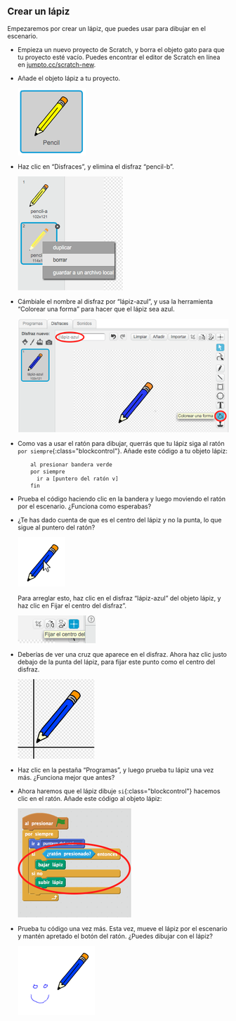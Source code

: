 ## Crear un lápiz

Empezaremos por crear un lápiz, que puedes usar para dibujar en el escenario.

+ Empieza un nuevo proyecto de Scratch, y borra el objeto gato para que tu proyecto esté vacío. Puedes encontrar el editor de Scratch en línea en <a href="http://jumpto.cc/scratch-new">jumpto.cc/scratch-new</a>.

+ Añade el objeto lápiz a tu proyecto.

	![screenshot](images/paint-pencil.png)

+ Haz clic en “Disfraces”, y elimina el disfraz “pencil-b”.

	![screenshot](images/paint-pencil-delete.png)

+ Cámbiale el nombre al disfraz por “lápiz-azul”, y usa la herramienta “Colorear una forma” para hacer que el lápiz sea azul.

	![screenshot](images/paint-pencil-blue.png)

+ Como vas a usar el ratón para dibujar, querrás que tu lápiz siga al ratón `por siempre`{:class="blockcontrol"}. Añade este código a tu objeto lápiz:

	```blocks
		al presionar bandera verde
		por siempre
		  ir a [puntero del ratón v]
		fin
	```

+ Prueba el código haciendo clic en la bandera y luego moviendo el ratón por el escenario. ¿Funciona como esperabas?

+ ¿Te has dado cuenta de que es el centro del lápiz y no la punta, lo que sigue al puntero del ratón?

	![screenshot](images/paint-center.png)

	Para arreglar esto, haz clic en el disfraz “lápiz-azul” del objeto lápiz, y haz clic en Fijar el centro del disfraz”.

	![screenshot](images/paint-center-icon.png)

+ Deberías de ver una cruz que aparece en el disfraz. Ahora haz clic justo debajo de la punta del lápiz, para fijar este punto como el centro del disfraz.

	![screenshot](images/paint-pencil-center.png)

+ Haz clic en la pestaña “Programas”, y luego prueba tu lápiz una vez más. ¿Funciona mejor que antes?

+ Ahora haremos que el lápiz dibuje `si`{:class="blockcontrol"} hacemos clic en el ratón. Añade este código al objeto lápiz:

	![screenshot](images/paint-pencil-draw-code.png)

+ Prueba tu código una vez más. Esta vez, mueve el lápiz por el escenario y mantén apretado el botón del ratón. ¿Puedes dibujar con el lápiz?

	![screenshot](images/paint-draw.png)
	



